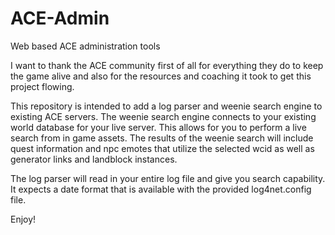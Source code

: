 # ACE-Admin
Web based ACE administration tools

I want to thank the ACE community first of all for everything they do to keep the game alive and also for the resources and coaching it took to get this project flowing.

This repository is intended to add a log parser and weenie search engine to existing ACE servers.
The weenie search engine connects to your existing world database for your live server. This allows for you to perform a live search from in game assets.
The results of the weenie search will include quest information and npc emotes that utilize the selected wcid as well as generator links and landblock instances.

The log parser will read in your entire log file and give you search capability. It expects a date format that is available with the provided log4net.config file.

Enjoy!
